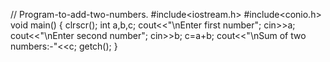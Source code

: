 // Program-to-add-two-numbers.
#include<iostream.h>
#include<conio.h>
void main()
{
clrscr();
int a,b,c;
cout<<"\nEnter first number";
cin>>a;
cout<<"\nEnter second number";
cin>>b;
c=a+b;
cout<<"\nSum of two numbers:-"<<c;
getch();
}
